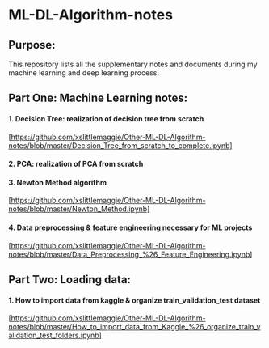 # ML-DL-Algorithm-notes
## Purpose:
This repository lists all the supplementary notes and documents during my machine learning and deep learning process.

## Part One: Machine Learning notes:
#### 1. Decision Tree: realization of decision tree from scratch 
[https://github.com/xslittlemaggie/Other-ML-DL-Algorithm-notes/blob/master/Decision_Tree_from_scratch_to_complete.ipynb]

#### 2. PCA: realization of PCA from scratch
#### 3. Newton Method algorithm
[https://github.com/xslittlemaggie/Other-ML-DL-Algorithm-notes/blob/master/Newton_Method.ipynb]
#### 4. Data preprocessing & feature engineering necessary for ML projects
[https://github.com/xslittlemaggie/Other-ML-DL-Algorithm-notes/blob/master/Data_Preprocessing_%26_Feature_Engineering.ipynb]

## Part Two: Loading data:
#### 1. How to import data from kaggle & organize train_validation_test dataset
[https://github.com/xslittlemaggie/Other-ML-DL-Algorithm-notes/blob/master/How_to_import_data_from_Kaggle_%26_organize_train_validation_test_folders.ipynb]

